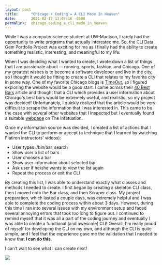 ```yaml
---
layout: post
title:      "Chicago + Coding = A CLI Made In Heaven"
date:       2021-02-17 13:07:16 -0500
permalink:  chicago_coding_a_cli_made_in_heaven
---
```



While I was a computer science student at UW-Madison, I rarely had the opportunity to write programs that actually interested me. So, the CLI Data Gem Portfolio Project was exciting for me as I finally had the ability to create something realistic, interesting, and meaningful to my life. 

When I was deciding what I wanted to create, I wrote down a list of things that I am passionate about -- running, sports, fashion, and Chicago. One of my greatest wishes is to become a software developer and live in the city, so I thought it would be fitting to create a CLI that relates to my favorite city in some way. One of my favorite Chicago blogs is [TimeOut](https://www.timeout.com/chicago), so I figured exploring the website would be a good start. I came across their [40 Best Bars](https://www.timeout.com/chicago/bars/best-bars-in-chicago-our-picks-for-every-type-of-drink) article and thought that a CLI which provides a user information about Chicago's best bars would be extremely useful, and realistic, so my project was decided! Unfortunately, I quickly realized that the article would be very difficult to scrape the information that I was interested in. This came to be the case with several other websites that I inspected but I eventually found a suitable [webpage](https://www.theinfatuation.com/chicago/guides/best-bars-in-chicago) on The Infatuation.

Once my information source was decided, I created a list of actions that I wanted the CLI to perform or accept (a technique that I learned by watching Flatiron instructors' videos): 
* User types ./bin/bar_search
* Show user a list of bars
* User chooses a bar
* Show user information about selected bar
* Ask user if he/she wants to view the list again
* Repeat the process or exit the CLI

By creating this list, I was able to understand exactly what classes and methods I needed to create. I first began by creating a skeleton CLI class, then I moved onto the Bar class, and then Scraper class. My project preparation, which lasted a couple days, was extremely helpful and I was able to complete the coding process within about 3 days. However, during this time I ran into several issues with my environment setup and faced several annoying errors that took *too* long to figure out. I continued to remind myself that it was all a part of the coding journey and eventually I was able to create a functional (and awesome) CLI! Overall, I'm really proud of myself for developing the CLI on my own, and although the CLI is quite simple, and I feel that the experience gave me the validation that I needed to know that **I can do this**.

I can't wait to see what I can create next!


![](https://imgur.com/fZbGyQu)
